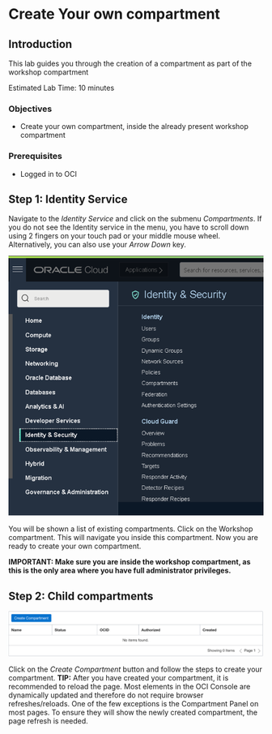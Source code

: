 # Create Your own compartment

## Introduction

This lab guides you through the creation of a compartment as part of the workshop compartment

Estimated Lab Time: 10 minutes

### Objectives

* Create your own compartment, inside the already present workshop compartment

### Prerequisites
* Logged in to OCI

## **Step 1**: Identity Service

Navigate to the _Identity Service_ and click on the submenu _Compartments_. If you do not see the Identity service in the menu, you have to scroll down using 2 fingers on your touch pad or your middle mouse wheel. Alternatively, you can also use your _Arrow Down_ key.

![](images/compartment-submenu.png " ")

You will be shown a list of existing compartments. Click on the Workshop compartment. This will navigate you inside this compartment. Now you are ready to create your own compartment.

**IMPORTANT: Make sure you are inside the workshop compartment, as this is the only area where you have full administrator privileges.**

## **Step 2**: Child compartments

![](images/child-compartment.png " ")

Click on the _Create Compartment_ button and follow the steps to create your compartment.
**TIP:** After you have created your compartment, it is recommended to reload the page. Most elements in the OCI Console are dynamically updated and therefore do not require browser refreshes/reloads. One of the few exceptions is the Compartment Panel on most pages. To ensure they will show the newly created compartment, the page refresh is needed.
